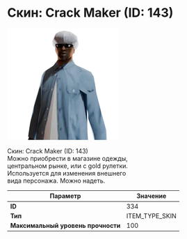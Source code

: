 # Скин: Crack Maker (ID: 143)

![Item Image](../img/334.webp?raw=true)

Скин: Crack Maker (ID: 143)<br>Можно приобрести в магазине одежды,<br>центральном рынке, или с gold рулетки.<br>Используется для изменения внешнего<br>вида персонажа. Можно надеть.


| Параметр | Значение |
|----------|----------|
| **ID** | 334 |
| **Тип** | ITEM_TYPE_SKIN |
| **Максимальный уровень прочности** | 100 |

